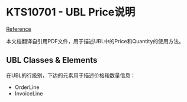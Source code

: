 # KTS10701 - UBL Price说明

[Reference](http://www.oioubl.info/documents/en/en/Guidelines/OIOUBL_GUIDE_PRICES.pdf)

本文档翻译自引用PDF文件，用于描述UBL中的Price和Quantity的使用方法。

## UBL Classes & Elements

在UBL的行级别，下边的元素用于描述价格和数量信息：

* OrderLine
* InvoiceLine





